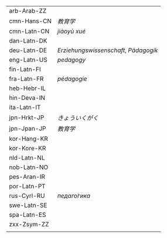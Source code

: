 | | |
|-|-|
| arb-Arab-ZZ |  |
| cmn-Hans-CN | _教育学_ |
| cmn-Latn-CN | _jiàoyù xué_ |
| dan-Latn-DK |  |
| deu-Latn-DE | _Erziehungswissenschaft_, _Pädagogik_ |
| eng-Latn-US | _pedagogy_ |
| fin-Latn-FI |  |
| fra-Latn-FR | _pédagogie_ |
| heb-Hebr-IL |  |
| hin-Deva-IN |  |
| ita-Latn-IT |  |
| jpn-Hrkt-JP | _きょういくがく_ |
| jpn-Jpan-JP | _教育学_ |
| kor-Hang-KR |  |
| kor-Kore-KR |  |
| nld-Latn-NL |  |
| nob-Latn-NO |  |
| pes-Aran-IR |  |
| por-Latn-PT |  |
| rus-Cyrl-RU | _педаго́гика_ |
| swe-Latn-SE |  |
| spa-Latn-ES |  |
| zxx-Zsym-ZZ |  |
|  |  |
